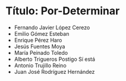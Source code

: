 # Título: Por-Determinar

- Fernando Javier López Cerezo
- Emilio Gómez Esteban
- Enrique Pérez Haro
- Jesús Fuentes Moya
- María Peinado Toledo
- Alberto Trigueros Postigo Sí está
- Antonio Trujillo Reino
- Juan José Rodríguez Hernández

